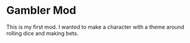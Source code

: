 # Gambler Mod

This is my first mod. I wanted to make a character with a theme around rolling dice and making bets.